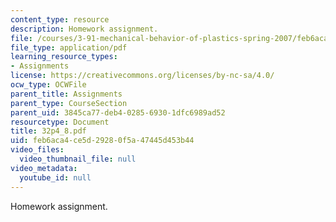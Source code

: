 ```yaml
---
content_type: resource
description: Homework assignment.
file: /courses/3-91-mechanical-behavior-of-plastics-spring-2007/feb6aca4ce5d29280f5a47445d453b44_32p4_8.pdf
file_type: application/pdf
learning_resource_types:
- Assignments
license: https://creativecommons.org/licenses/by-nc-sa/4.0/
ocw_type: OCWFile
parent_title: Assignments
parent_type: CourseSection
parent_uid: 3845ca77-deb4-0285-6930-1dfc6989ad52
resourcetype: Document
title: 32p4_8.pdf
uid: feb6aca4-ce5d-2928-0f5a-47445d453b44
video_files:
  video_thumbnail_file: null
video_metadata:
  youtube_id: null
---
```

Homework assignment.